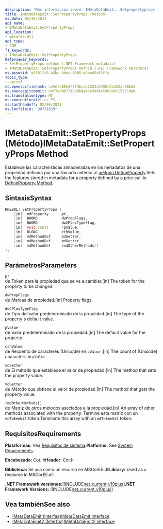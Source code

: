 ```yaml
---
description: 'Más información sobre: IMetaDataEmit:: Setpropertyprops ((método)'
title: IMetaDataEmit::SetPropertyProps (Método)
ms.date: 03/30/2017
api_name:
- IMetaDataEmit.SetPropertyProps
api_location:
- mscoree.dll
api_type:
- COM
f1_keywords:
- IMetaDataEmit::SetPropertyProps
helpviewer_keywords:
- SetPropertyProps method [.NET Framework metadata]
- IMetaDataEmit::SetPropertyProps method [.NET Framework metadata]
ms.assetid: e2501fc8-b2bc-4dcc-9205-e3acd5a53ffe
topic_type:
- apiref
ms.openlocfilehash: ad5efa86b4f774bcaa2251cb992c2dd52ac28bdd
ms.sourcegitcommit: ddf7edb67715a5b9a45e3dd44536dabc153c1de0
ms.translationtype: MT
ms.contentlocale: es-ES
ms.lasthandoff: 02/06/2021
ms.locfileid: "99771839"
---
```

# <a name="imetadataemitsetpropertyprops-method"></a><span data-ttu-id="6af98-103">IMetaDataEmit::SetPropertyProps (Método)</span><span class="sxs-lookup"><span data-stu-id="6af98-103">IMetaDataEmit::SetPropertyProps Method</span></span>

<span data-ttu-id="6af98-104">Establece las características almacenadas en los metadatos de una propiedad definida por una llamada anterior al [método DefineProperty](imetadataemit-defineproperty-method.md).</span><span class="sxs-lookup"><span data-stu-id="6af98-104">Sets the features stored in metadata for a property defined by a prior call to [DefineProperty Method](imetadataemit-defineproperty-method.md).</span></span>  
  
## <a name="syntax"></a><span data-ttu-id="6af98-105">Sintaxis</span><span class="sxs-lookup"><span data-stu-id="6af98-105">Syntax</span></span>  
  
```cpp  
HRESULT SetPropertyProps (
    [in]  mdProperty      pr,
    [in]  DWORD           dwPropFlags,
    [in]  DWORD           dwCPlusTypeFlag,
    [in]  void const      *pValue,
    [in]  ULONG           cchValue,
    [in]  mdMethodDef     mdSetter,
    [in]  mdMethodDef     mdGetter,
    [in]  mdMethodDef     rmdOtherMethods[]
);  
```  
  
## <a name="parameters"></a><span data-ttu-id="6af98-106">Parámetros</span><span class="sxs-lookup"><span data-stu-id="6af98-106">Parameters</span></span>  

 `pr`  
 <span data-ttu-id="6af98-107">de Token para la propiedad que se va a cambiar.</span><span class="sxs-lookup"><span data-stu-id="6af98-107">[in] The token for the property to be changed</span></span>  
  
 `dwPropFlags`  
 <span data-ttu-id="6af98-108">de Marcas de propiedad.</span><span class="sxs-lookup"><span data-stu-id="6af98-108">[in] Property flags.</span></span>  
  
 `dwCPlusTypeFlag`  
 <span data-ttu-id="6af98-109">de Tipo del valor predeterminado de la propiedad.</span><span class="sxs-lookup"><span data-stu-id="6af98-109">[in] The type of the property's default value.</span></span>  
  
 `pValue`  
 <span data-ttu-id="6af98-110">de Valor predeterminado de la propiedad.</span><span class="sxs-lookup"><span data-stu-id="6af98-110">[in] The default value for the property.</span></span>  
  
 `cchValue`  
 <span data-ttu-id="6af98-111">de Recuento de caracteres (Unicode) en `pValue` .</span><span class="sxs-lookup"><span data-stu-id="6af98-111">[in] The count of (Unicode) characters in `pValue`.</span></span>  
  
 `mdSetter`  
 <span data-ttu-id="6af98-112">de El método que establece el valor de propiedad.</span><span class="sxs-lookup"><span data-stu-id="6af98-112">[in] The method that sets the property value.</span></span>  
  
 `mdGetter`  
 <span data-ttu-id="6af98-113">de Método que obtiene el valor de propiedad.</span><span class="sxs-lookup"><span data-stu-id="6af98-113">[in] The method that gets the property value.</span></span>  
  
 `rmdOtherMethods[]`  
 <span data-ttu-id="6af98-114">de Matriz de otros métodos asociados a la propiedad.</span><span class="sxs-lookup"><span data-stu-id="6af98-114">[in] An array of other methods associated with the property.</span></span> <span data-ttu-id="6af98-115">Termine esta matriz con un `mdTokenNil` token.</span><span class="sxs-lookup"><span data-stu-id="6af98-115">Terminate this array with an `mdTokenNil` token.</span></span>  
  
## <a name="requirements"></a><span data-ttu-id="6af98-116">Requisitos</span><span class="sxs-lookup"><span data-stu-id="6af98-116">Requirements</span></span>  

 <span data-ttu-id="6af98-117">**Plataformas:** Vea [Requisitos de sistema](../../get-started/system-requirements.md).</span><span class="sxs-lookup"><span data-stu-id="6af98-117">**Platforms:** See [System Requirements](../../get-started/system-requirements.md).</span></span>  
  
 <span data-ttu-id="6af98-118">**Encabezado:** Cor. h</span><span class="sxs-lookup"><span data-stu-id="6af98-118">**Header:** Cor.h</span></span>  
  
 <span data-ttu-id="6af98-119">**Biblioteca:** Se usa como un recurso en MSCorEE.dll</span><span class="sxs-lookup"><span data-stu-id="6af98-119">**Library:** Used as a resource in MSCorEE.dll</span></span>  
  
 <span data-ttu-id="6af98-120">**.NET Framework versiones:**[!INCLUDE[net_current_v10plus](../../../../includes/net-current-v10plus-md.md)]</span><span class="sxs-lookup"><span data-stu-id="6af98-120">**.NET Framework Versions:** [!INCLUDE[net_current_v10plus](../../../../includes/net-current-v10plus-md.md)]</span></span>  
  
## <a name="see-also"></a><span data-ttu-id="6af98-121">Vea también</span><span class="sxs-lookup"><span data-stu-id="6af98-121">See also</span></span>

- [<span data-ttu-id="6af98-122">IMetaDataEmit (Interfaz)</span><span class="sxs-lookup"><span data-stu-id="6af98-122">IMetaDataEmit Interface</span></span>](imetadataemit-interface.md)
- [<span data-ttu-id="6af98-123">IMetaDataEmit2 (Interfaz)</span><span class="sxs-lookup"><span data-stu-id="6af98-123">IMetaDataEmit2 Interface</span></span>](imetadataemit2-interface.md)
